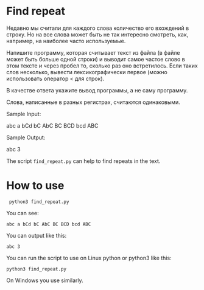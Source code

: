 # Find repeat

Недавно мы считали для каждого слова количество его вхождений в строку. Но на все слова может быть не так интересно смотреть, как, например, на наиболее часто используемые.

Напишите программу, которая считывает текст из файла (в файле может быть больше одной строки) и выводит самое частое слово в этом тексте и через пробел то, сколько раз оно встретилось. Если таких слов несколько, вывести лексикографически первое (можно использовать оператор < для строк).

В качестве ответа укажите вывод программы, а не саму программу.

Слова, написанные в разных регистрах, считаются одинаковыми.

Sample Input:

abc a bCd bC AbC BC BCD bcd ABC


Sample Output:

abc 3


The script ```find_repeat.py``` can help to find repeats in the text.

# How to use

```
 python3 find_repeat.py
 ```
You can see:
```
abc a bCd bC AbC BC BCD bcd ABC

```

You can output like this:
```
abc 3

```
 

You can run the script to use on Linux python or python3 like this:

``` python3 find_repeat.py ``` 

On Windows you use similarly.
